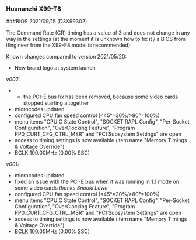 ### Huananzhi X99-T8
###BIOS 2021/09/15 (D3X99302)

The Command Rate (CR) timing has a value of 3 and does not change in any way in the settings (at the moment it is unknown how to fix it / a BIOS from iEngineer from the X99-F8 model is recommended)

Known changes compared to version 2021/05/20:

+ New brand logo at system launch

*v002:*
* - the PCI-E bus fix has been removed, because some video cards stopped starting altogether
* microcodes updated
* configured CPU fan speed control (<45°=30%/>80°=100%)
* menu items "CPU C State Control", "SOCKET RAPL Config", "Per-Socket Configuration", "OverClocking Feature", "Program PP0_CURT_CFG_CTRL_MSR" and "PCI Subsystem Settings" are open
* access to timing settings is now available (item name "Memory Timings & Voltage Override")
* BCLK 100.00MHz (0.00% SSC)

*v001:*
* microcodes updated
* fixed an issue with the PCI-E bus when it was running in 1.1 mode on some video cards *thanks Snooki Lowe*
* configured CPU fan speed control (<45°=30%/>80°=100%)
* menu items "CPU C State Control", "SOCKET RAPL Config", "Per-Socket Configuration", "OverClocking Feature", "Program PP0_CURT_CFG_CTRL_MSR" and "PCI Subsystem Settings" are open
* access to timing settings is now available (item name "Memory Timings & Voltage Override")
* BCLK 100.00MHz (0.00% SSC)
